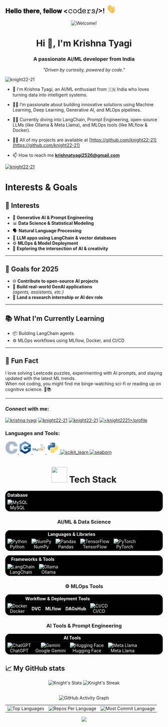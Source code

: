 <h2> 𝐇𝐞𝐥𝐥𝐨 𝐭𝐡𝐞𝐫𝐞, 𝐟𝐞𝐥𝐥𝐨𝐰 <𝚌𝚘𝚍𝚎𝚛𝚜/>! <img src="https://github.com/ABSphreak/ABSphreak/blob/master/gifs/Hi.gif" width="30px"></h2>

<div align="center" width="50">

<img src="https://github.com/user-attachments/assets/59a012e0-50cc-4c38-8f55-8543b189c966" alt="Welcome!" width="300"/>

</div>

<h1 align="center">Hi 👋, I'm Krishna Tyagi</h1>
<h3 align="center">A passionate Ai/ML developer from India</h3>


<p align="center">
  <em>"Driven by curiosity, powered by code."</em>  
</p>

<p align="left"> <img src="https://komarev.com/ghpvc/?username=knight22-21&label=Profile%20views&color=0e75b6&style=flat" alt="knight22-21" /> </p>

- 🌱 I'm Krishna Tyagi, an AI/ML enthusiast from 🇮🇳 India who loves turning data into intelligent systems.

- 👨‍💼 I’m passionate about building innovative solutions using Machine Learning, Deep Learning, Generative AI, and MLOps pipelines.

- 👨‍💻 Currently diving into LangChain, Prompt Engineering, open-source LLMs (like Ollama & Meta Llama), and MLOps tools (like MLflow & Docker).

- 👨‍💻 All of my projects are available at [https://github.com/knight22-21](https://github.com/knight22-21)

- 📫 How to reach me **krishnatyagi2526@gmail.com**

<p align="left"> 
  <a href="https://github.com/ryo-ma/github-profile-trophy">
    <img src="https://github-profile-trophy.vercel.app/?username=knight22-21" alt="knight22-21" />
  </a> 
</p>


# Interests & Goals

## 🤩 Interests

- 🧠 **Generative AI & Prompt Engineering**
- 📊 **Data Science & Statistical Modeling**
- 🗣️ **Natural Language Processing**
- 🔗 **LLM apps using LangChain & vector databases**
- ⚙️ **MLOps & Model Deployment**
- 🤖 **Exploring the intersection of AI & creativity**

---

## 🎯 Goals for 2025

- 🌐 **Contribute to open-source AI projects**
- 🧪 **Build real-world GenAI applications**  
*(agents, assistants, etc.)*
- 📜 **Land a research internship or AI dev role**

---

## 📚 What I'm Currently Learning

- 📦 Building LangChain agents  
- ⚙️ MLOps workflows using MLflow, Docker, and CI/CD

---


## 💬 Fun Fact

I love solving Leetcode puzzles, experimenting with AI prompts, and staying updated with the latest ML trends.  
When not coding, you might find me binge-watching sci-fi or reading up on cognitive science. 🧠📚

---



<h3 align="left">Connect with me:</h3>
<p align="left">
<a href="https://linkedin.com/in/krishna-tyagi-/" target="blank"><img align="center" src="https://raw.githubusercontent.com/rahuldkjain/github-profile-readme-generator/master/src/images/icons/Social/linked-in-alt.svg" alt="krishna tyagi" height="30" width="40" /></a>
<a href="https://kaggle.com/knight2221" target="blank"><img align="center" src="https://raw.githubusercontent.com/rahuldkjain/github-profile-readme-generator/master/src/images/icons/Social/kaggle.svg" alt="knight22-21" height="30" width="40" /></a>
<a href="https://www.leetcode.com/knight22-21" target="blank"><img align="center" src="https://raw.githubusercontent.com/rahuldkjain/github-profile-readme-generator/master/src/images/icons/Social/leet-code.svg" alt="knight22-21" height="30" width="40" /></a>
<a href="https://auth.geeksforgeeks.org/user/knight2221/profile" target="blank"><img align="center" src="https://raw.githubusercontent.com/rahuldkjain/github-profile-readme-generator/master/src/images/icons/Social/geeks-for-geeks.svg" alt="<knight2221>/profile" height="30" width="40" /></a>
</p>

<h3 align="left">Languages and Tools:</h3>
<p align="left"> <a href="https://www.cprogramming.com/" target="_blank" rel="noreferrer"> <img src="https://raw.githubusercontent.com/devicons/devicon/master/icons/c/c-original.svg" alt="c" width="40" height="40"/> </a> <a href="https://www.w3schools.com/cpp/" target="_blank" rel="noreferrer"> <img src="https://raw.githubusercontent.com/devicons/devicon/master/icons/cplusplus/cplusplus-original.svg" alt="cplusplus" width="40" height="40"/> </a> <a href="https://www.mysql.com/" target="_blank" rel="noreferrer"> <img src="https://raw.githubusercontent.com/devicons/devicon/master/icons/mysql/mysql-original-wordmark.svg" alt="mysql" width="40" height="40"/> </a> <a href="https://www.python.org" target="_blank" rel="noreferrer"> <img src="https://raw.githubusercontent.com/devicons/devicon/master/icons/python/python-original.svg" alt="python" width="40" height="40"/> </a> <a href="https://scikit-learn.org/" target="_blank" rel="noreferrer"> <img src="https://upload.wikimedia.org/wikipedia/commons/0/05/Scikit_learn_logo_small.svg" alt="scikit_learn" width="40" height="40"/> </a> <a href="https://seaborn.pydata.org/" target="_blank" rel="noreferrer"> <img src="https://seaborn.pydata.org/_images/logo-mark-lightbg.svg" alt="seaborn" width="40" height="40"/> </a> </p>






<h1 align="center"><img src="https://media2.giphy.com/media/QssGEmpkyEOhBCb7e1/giphy.gif?cid=ecf05e47a0n3gi1bfqntqmob8g9aid1oyj2wr3ds3mg700bl&rid=giphy.gif" width="50px" height="50px"> Tech Stack</h1>

<div align="center">
<table style="background-color: black; color: white; border: none; border-radius: 15px; overflow: hidden;">
  <thead>
    <tr>
      <th colspan="4" align="center" style="color: white;">Database</th>
    </tr>
  </thead>
  <tbody>
    <tr>
      <td align="center" style="border: none;">
        <img src="https://techstack-generator.vercel.app/mysql-icon.svg" alt="MySQL" width="50" height="50"/><br>MySQL
      </td>
    </tr>
  </tbody>
</table>
</div>


<h3 align="center">AI/ML & Data Science</h3>
<div align="center">
  <table style="background-color: black; color: white; border: none; border-radius: 15px; overflow: hidden;">
  <thead>
    <tr>
      <th colspan="5" align="center" style="color: white;">Languages & Libraries</th>
    </tr>
  </thead>
  <tbody>
    <tr>
      <td align="center" style="border: none;">
        <img src="https://techstack-generator.vercel.app/python-icon.svg" alt="Python" width="50" height="50"/><br>Python
      </td>
      <td align="center" style="border: none;">
        <img src="https://cdn.worldvectorlogo.com/logos/numpy-1.svg" alt="NumPy" width="50" height="50"/><br>NumPy
      </td>
      <td align="center" style="border: none;">
        <img src="https://github.com/valohai/ml-logos/blob/master/pandas.svg" alt="Pandas" width="80" height="50"/><br>Pandas
      </td>
      <td align="center" style="border: none;">
<!--         <img src="https://cdn.worldvectorlogo.com/logos/tensorflow-2.svg" alt="TensorFlow" width="50" height="50"/> -->
        <img src="https://github.com/KenanGain/KenanGain/blob/main/icons/Tensorflow.gif" alt="TensorFlow" width="80" height="70" /><br>TensorFlow
      </td>
      <td align="center" style="border: none;">
        <img src="https://skillicons.dev/icons?i=pytorch" alt="PyTorch" width="50" height="50"/><br>PyTorch
      </td>
    </tr>
  </tbody>
 </table>
</div>

<div align="center">
<table style="background-color: black; color: white; border: none; border-radius: 15px; overflow: hidden;">
  <thead>
    <tr>
      <th colspan="3" align="center" style="color: white;">Frameworks & Tools</th>
    </tr>
  </thead>
  <tbody>
    <tr>
      <td align="center" style="border: none;">
        <img src="https://upload.wikimedia.org/wikipedia/commons/3/3f/LangChain_logo.png" alt="LangChain" width="80" height="50"/><br>LangChain
      </td>
      <td align="center" style="border: none;">
        <img src="https://ollama.ai/public/ollama.png" alt="Ollama" width="50" height="60"/><br>Ollama
      </td>
    </tr>
  </tbody>
</table>
</div>

<h3 align="center">⚙️ MLOps Tools</h3>
<div align="center">
  <table style="background-color: black; color: white; border: none; border-radius: 15px; overflow: hidden;">
    <thead>
      <tr>
        <th colspan="5" align="center" style="color: white;">Workflow & Deployment Tools</th>
      </tr>
    </thead>
    <tbody>
      <tr>
        <td align="center" style="border: none;">
          <img src="https://cdn.jsdelivr.net/gh/devicons/devicon/icons/docker/docker-original.svg" alt="Docker" width="50" height="50"/><br>Docker
        </td>
        <td align="center" style="border: none;">
          <strong>DVC</strong>
        </td>
        <td align="center" style="border: none;">
          <strong>MLflow</strong>
        </td>
        <td align="center" style="border: none;">
          <strong>DAGsHub</strong>
        </td>
        <td align="center" style="border: none;">
          <img src="https://raw.githubusercontent.com/simple-icons/simple-icons/develop/icons/githubactions.svg" alt="CI/CD" width="40" height="40"/><br>CI/CD
        </td>
      </tr>
    </tbody>
  </table>
</div>



<h3 align="center"> AI Tools & Prompt Engineering</h3>
<div align="center">
 <table style="background-color: black; color: white; border: none; border-radius: 15px; overflow: hidden;">
  <thead>
    <tr>
      <th colspan="6" align="center" style="color: white;">AI Tools</th>
    </tr>
  </thead>
  <tbody>
    <tr>
      <td align="center" style="border: none;">
        <img src="https://upload.wikimedia.org/wikipedia/commons/0/04/ChatGPT_logo.svg" width="50" height="50" alt="ChatGPT"/><br>ChatGPT
      </td>
      <td align="center" style="border: none;">
<!--         <img src="https://upload.wikimedia.org/wikipedia/commons/8/8a/Google_Gemini_logo.svg" width="50" height="50" alt="Google Gemini"/> -->
        <img src="https://github.com/KenanGain/KenanGain/blob/main/icons/Gemini.gif" alt="Gemini" width="80" height="80" /><br>Google Gemini
      </td>
      <td align="center" style="border: none;">
        <img src="https://huggingface.co/front/assets/huggingface_logo-noborder.svg" width="50" height="50" alt="Hugging Face"/><br>Hugging Face
      </td>
      <td align="center" style="border: none;">
        <img src="https://upload.wikimedia.org/wikipedia/commons/a/ab/Meta-Logo.png" width="80" height="50" alt="Meta Llama"/><br>Meta Llama
      </td>
    </tr>
  </tbody>
</table>
</div>










## 📈 My GitHub stats

<div class="badges-githubstats">
  <p align="center">
    <img src="https://github-readme-stats.vercel.app/api?username=knight22-21&theme=tokyonight&show_icons=true&hide_border=true&count_private=true" alt="Knight's Stats" height="165">
    <img src="https://github-readme-streak-stats.herokuapp.com/?user=knight22-21&theme=tokyonight&hide_border=true" alt="Knight's Streak" height="165">
  </p>
</div>

<div align="center">
 
 
  <br>
   <img src="https://github-readme-activity-graph.vercel.app/graph?username=knight22-21&custom_title=knight's%20GitHub%20Activity%20Graph&hide_border=true&border_radius=15&bg_color=000000&color=FFD700&line=1E90FF&point=1E90FF&area_color=000000&title_color=FFD700&area=true" alt="GitHub Activity Graph" />
<br>
<div align="center">
<table>
  <tr>
    <td>
      <img src="https://github-readme-stats.vercel.app/api/top-langs/?username=knight22-21&hide=html&hide_border=true&layout=compact&langs_count=8&theme=highcontrast" alt="Top Languages">
    </td>
    <td>
      <img src="https://github-profile-summary-cards.vercel.app/api/cards/repos-per-language?username=knight22-21&theme=highcontrast&hide_border=true" alt="Repos Per Language">
    </td>
    <td>
      <img src="https://github-profile-summary-cards.vercel.app/api/cards/most-commit-language?username=knight22-21&theme=highcontrast&hide_border=true" alt="Most Commit Language">
    </td>
  </tr>
</table>

</div>


<img src="https://github-profile-summary-cards.vercel.app/api/cards/profile-details?username=knight22-21&theme=highcontrast&hide_border=true">
















<!---
knight22-21/knight22-21 is a ✨ special ✨ repository because its `README.md` (this file) appears on your GitHub profile.
You can click the Preview link to take a look at your changes.
--->
